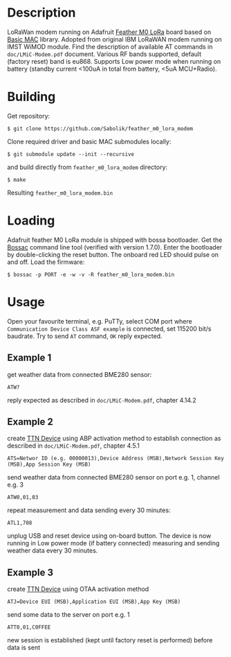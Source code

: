 # Description
LoRaWan modem running on Adafruit [Feather M0 LoRa](https://www.adafruit.com/product/3178) board based on [Basic MAC](https://github.com/lorabasics/basicmac) library. Adopted from original IBM LoRaWAN modem running on IMST WiMOD module. Find the description of available AT commands in `doc/LMiC-Modem.pdf` document. Various RF bands supported, default (factory reset) band is eu868. Supports Low power mode when running on battery (standby current <100uA in total from battery, <5uA MCU+Radio).
# Building
Get repository:
```
$ git clone https://github.com/Sabolik/feather_m0_lora_modem
```
Clone required driver and basic MAC submodules locally:
```
$ git submodule update --init --recursive
```
and build directly from `feather_m0_lora_modem` directory:
```
$ make
```
Resulting `feather_m0_lora_modem.bin`
# Loading
Adafruit feather M0 LoRa module is shipped with bossa bootloader. Get the [Bossac](https://github.com/shumatech/BOSSA/releases/tag/1.7.0) command line tool (verified with version 1.7.0). Enter the bootloader by double-clicking the reset button. The onboard red LED should pulse on and off. Load the firmware:
```
$ bossac -p PORT -e -w -v -R feather_m0_lora_modem.bin
```
# Usage
Open your favourite terminal, e.g. PuTTy, select COM port where `Communication Device Class ASF example` is connected, set 115200 bit/s baudrate. Try to send `AT` command, `OK` reply expected.
## Example 1
get weather data from connected BME280 sensor:
```
ATW?
```
reply expected as described in `doc/LMiC-Modem.pdf`, chapter 4.14.2
## Example 2
create [TTN Device](https://www.thethingsnetwork.org/) using ABP activation method to
establish connection as described in `doc/LMiC-Modem.pdf`, chapter 4.5.1
```
ATS=Networ ID (e.g. 00000013),Device Address (MSB),Network Session Key (MSB),App Session Key (MSB)
```
send weather data from connected BME280 sensor on port e.g. 1, channel e.g. 3
```
ATW0,01,03
```
repeat measurement and data sending every 30 minutes:
```
ATL1,708
```
unplug USB and reset device using on-board button. The device is now running in Low power mode (if battery connected) measuring and sending weather data every 30 minutes.
## Example 3
create [TTN Device](https://www.thethingsnetwork.org/) using OTAA activation method
```
ATJ=Device EUI (MSB),Application EUI (MSB),App Key (MSB)
```
send some data to the server on port e.g. 1
```
ATT0,01,C0FFEE
```
new session is established (kept until factory reset is performed) before data is sent
